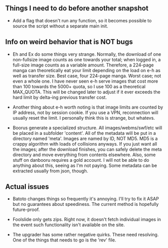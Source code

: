 Things I need to do before another snapshot
----------------
 * Add a flag that doesn't run any function, so it becomes possible to source the script
   without a separate main init.

Info on weird behavior that is NOT bugs
----------------

 * Eh and Ex do some things very strange. Normally, the download of one non-fullsize image counts as one towards your total; when logged in, a full-size image counts as a variable amount. Therefore, a 224-page manga can theoretically eat your limit depending on the load on e-h as well as transfer size. Best case, four 224-page manga. Worst case; not even a whole one. I have never seen e-h serve images that cost more than 100 towards the 5000+ quota, so I use 100 as a theoretical MAX_QUOTA. This will be changed later to adjust if it ever exceeds the hard limit by delta-ing previous transfer cost.
 
 * Another thing about e-h worth noting is that image limits are counted by IP address, not by session cookie. If you use a VPN, reconnection will usually reset the limit. I personally think this is strange, but whatevs.

 * Boorus generate a specialized structure. All images/webms/swf/etc will be placed in a subfolder 'content'. All of the metadata will be put in a directory named 'meta'. Images are named by ID, NOT MD5. MD5 is a crappy algorithm with loads of collisions anyways. If you just want all the images; after the download finishes, you can safely delete the meta directory and move everything from contents elsewhere. Also, some stuff on danbooru requires a gold account. I will not be able to do anything about this, seeing as I'm not paying. Some metadata can be extracted usually from json, though.

Actual issues
----------------

 * Batoto changes things so frequently it's annoying. I'll try to fix it ASAP but no guarantees about speediness. The current method is hopefully future-proof.
 
 * Foolslide only gets zips. Right now, it doesn't fetch individual images in the event such functionality isn't available on the site.
 
 * The upgrader has some rather negative quirks. These need resolving. One of the things that needs to go is the 'rev' file.

